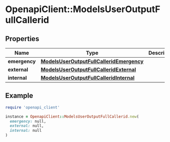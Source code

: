 # OpenapiClient::ModelsUserOutputFullCallerid

## Properties

| Name | Type | Description | Notes |
| ---- | ---- | ----------- | ----- |
| **emergency** | [**ModelsUserOutputFullCalleridEmergency**](ModelsUserOutputFullCalleridEmergency.md) |  | [optional] |
| **external** | [**ModelsUserOutputFullCalleridExternal**](ModelsUserOutputFullCalleridExternal.md) |  | [optional] |
| **internal** | [**ModelsUserOutputFullCalleridInternal**](ModelsUserOutputFullCalleridInternal.md) |  | [optional] |

## Example

```ruby
require 'openapi_client'

instance = OpenapiClient::ModelsUserOutputFullCallerid.new(
  emergency: null,
  external: null,
  internal: null
)
```

